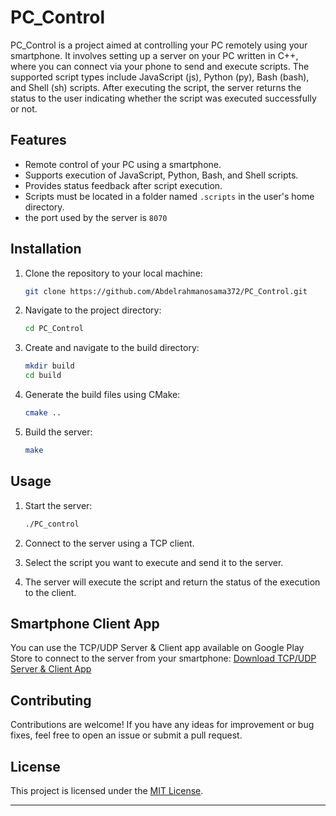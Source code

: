 # PC_Control

PC_Control is a project aimed at controlling your PC remotely using your smartphone. It involves setting up a server on your PC written in C++, where you can connect via your phone to send and execute scripts. The supported script types include JavaScript (js), Python (py), Bash (bash), and Shell (sh) scripts. After executing the script, the server returns the status to the user indicating whether the script was executed successfully or not.

## Features

- Remote control of your PC using a smartphone.
- Supports execution of JavaScript, Python, Bash, and Shell scripts.
- Provides status feedback after script execution.
- Scripts must be located in a folder named `.scripts` in the user's home directory.
- the port used by the server is `8070`

## Installation

1. Clone the repository to your local machine:

    ```bash
    git clone https://github.com/Abdelrahmanosama372/PC_Control.git
    ```

2. Navigate to the project directory:

    ```bash
    cd PC_Control
    ```

3. Create and navigate to the build directory:

    ```bash
    mkdir build
    cd build
    ```

4. Generate the build files using CMake:

    ```bash
    cmake ..
    ```

5. Build the server:

    ```bash
    make
    ```

## Usage

1. Start the server:

    ```bash
    ./PC_control
    ```

2. Connect to the server using a TCP client.

3. Select the script you want to execute and send it to the server.

4. The server will execute the script and return the status of the execution to the client.

## Smartphone Client App

You can use the TCP/UDP Server & Client app available on Google Play Store to connect to the server from your smartphone:
[Download TCP/UDP Server & Client App](https://play.google.com/store/apps/details?id=tcpudpserverclient.steffenrvs.tcpudpserverclient&hl=en&gl=US)


## Contributing

Contributions are welcome! If you have any ideas for improvement or bug fixes, feel free to open an issue or submit a pull request.

## License

This project is licensed under the [MIT License](LICENSE).

---